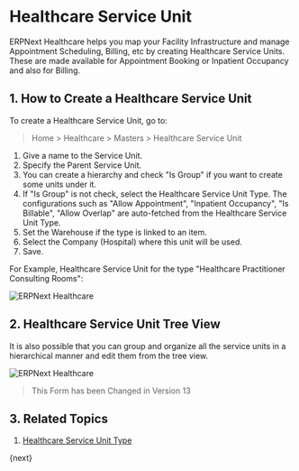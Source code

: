 <!-- add-breadcrumbs -->
# Healthcare Service Unit

ERPNext Healthcare helps you map your Facility Infrastructure and manage Appointment Scheduling, Billing, etc by creating Healthcare Service Units. These are made available for Appointment Booking or Inpatient Occupancy and also for Billing.

## 1. How to Create a Healthcare Service Unit

To create a Healthcare Service Unit, go to:

> Home > Healthcare > Masters > Healthcare Service Unit

1. Give a name to the Service Unit.
2. Specify the Parent Service Unit.
3. You can create a hierarchy and check "Is Group" if you want to create some units under it.
4. If "Is Group" is not check, select the Healthcare Service Unit Type. The configurations such as "Allow Appointment", "Inpatient Occupancy", "Is Billable", "Allow Overlap" are auto-fetched from the Healthcare Service Unit Type.
5. Set the Warehouse if the type is linked to an item.
6. Select the Company (Hospital) where this unit will be used.
7. Save.

For Example, Healthcare Service Unit for the type "Healthcare Practitioner Consulting Rooms":

<img class="screenshot" alt="ERPNext Healthcare" src="{{docs_base_url}}/v13/assets/img/healthcare/healthcare_service_unit_1.png">

## 2. Healthcare Service Unit Tree View

It is also possible that you can group and organize all the service units in a hierarchical manner and edit them from the tree view.

<img class="screenshot" alt="ERPNext Healthcare" src="{{docs_base_url}}/v13/assets/img/healthcare/healthcare_service_unit.png">

> This Form has been Changed in Version 13

## 3. Related Topics

1. [Healthcare Service Unit Type](/docs/v13/user/manual/en/healthcare/healthcare_service_unit_type)

{next}
